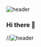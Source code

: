 
![header](https://capsule-render.vercel.app/api?type=wave&color=timeAuto&height=300&section=header&text=So0min's_world!&animation=twinkling%20render&fontSize=40)
### Hi there 👋

<!--
**kellyssm/kellyssm** is a ✨ _special_ ✨ repository because its `README.md` (this file) appears on your GitHub profile.

Here are some ideas to get you started:

- 🔭 I’m currently working on ...
- 🌱 I’m currently learning ...
- 👯 I’m looking to collaborate on ...
- 🤔 I’m looking for help with ...
- 💬 Ask me about ...
- 📫 How to reach me: ...
- 😄 Pronouns: ...
- ⚡ Fun fact: ...
-->
//![header](https://capsule-render.vercel.app/api?type=cylinder&color=timeAuto&height=100&section=header&text=Soomin's_world!&animation=blinking&fontSize=40)
